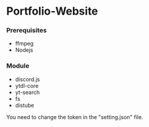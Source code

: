 # Portfolio-Website

### Prerequisites
- ffmpeg
- Nodejs

### Module
- discord.js
- ytdl-core
- yt-search
- fs
- distube

You need to change the token in the "setting.json" file.
